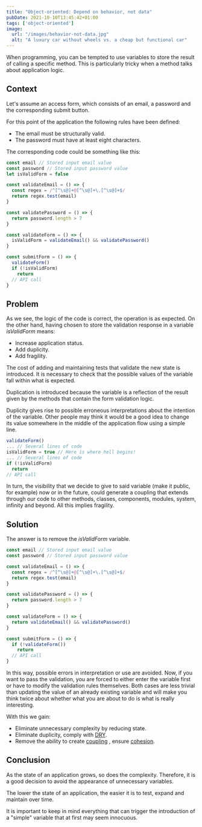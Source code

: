 ```yaml
---
title: "Object-oriented: Depend on behavior, not data"
pubDate: 2021-10-10T13:45:42+01:00
tags: ['object-oriented']
image:
  url: "/images/behavior-not-data.jpg"
  alt: "A luxury car without wheels vs. a cheap but functional car"
---
```

When programming, you can be tempted to use variables to store the result of calling a specific method. This is particularly tricky when a method talks about application logic.

## Context

Let's assume an access form, which consists of an email, a password and the corresponding submit button.

For this point of the application the following rules have been defined:
* The email must be structurally valid.
* The password must have at least eight characters.

The corresponding code could be something like this:

```javascript
const email // Stored input email value
const password // Stored input password value
let isValidForm = false

const validateEmail = () => {
  const regex = /^[^\s@]+@[^\s@]+\.[^\s@]+$/
  return regex.test(email)
}

const validatePassword = () => {
  return password.length > 7
}

const validateForm = () => {
  isValidForm = validateEmail() && validatePassword()
}

const submitForm = () => {
  validateForm()
  if (!isValidForm)
    return
  // API call
}
```

## Problem

As we see, the logic of the code is correct, the operation is as expected. On the other hand, having chosen to store the validation response in a variable *isValidForm* means:
* Increase application status.
* Add duplicity.
* Add fragility.

The cost of adding and maintaining tests that validate the new state is introduced. It is necessary to check that the possible values of the variable fall within what is expected.

Duplication is introduced because the variable is a reflection of the result given by the methods that contain the form validation logic.

Duplicity gives rise to possible erroneous interpretations about the intention of the variable. Other people may think it would be a good idea to change its value somewhere in the middle of the application flow using a simple line.

```javascript
validateForm()
... // Several lines of code
isValidForm = true // Here is where hell begins!
... // Several lines of code
if (!isValidForm)
  return
// API call
```

In turn, the visibility that we decide to give to said variable (make it public, for example) now or in the future, could generate a coupling that extends through our code to other methods, classes, components, modules, system, infinity and beyond. All this implies fragility.

## Solution
The answer is to remove the *isValidForm* variable.

```javascript
const email // Stored input email value
const password // Stored input password value

const validateEmail = () => {
  const regex = /^[^\s@]+@[^\s@]+\.[^\s@]+$/
  return regex.test(email)
}

const validatePassword = () => {
  return password.length > 7
}

const validateForm = () => {
  return validateEmail() && validatePassword()
}

const submitForm = () => {
  if (!validateForm())
    return
  // API call
}
```

In this way, possible errors in interpretation or use are avoided. Now, if you want to pass the validation, you are forced to either enter the variable first or have to modify the validation rules themselves. Both cases are less trivial than updating the value of an already existing variable and will make you think twice about whether what you are about to do is what is really interesting.

With this we gain:
* Eliminate unnecessary complexity by reducing state.
* Eliminate duplicity, comply with <a href="https://en.wikipedia.org/wiki/Don%27t_repeat_yourself" target="_blank">DRY</a>.
* Remove the ability to create <a href="/en/blog/cohesion-coupling-and-encapsulation#coupling" target="_blank">coupling</a> , ensure <a href="/en/blog/cohesion-coupling-and-encapsulation#cohesion" target="_blank">cohesion</a>.

## Conclusion

As the state of an application grows, so does the complexity. Therefore, it is a good decision to avoid the appearance of unnecessary variables.

The lower the state of an application, the easier it is to test, expand and maintain over time.

It is important to keep in mind everything that can trigger the introduction of a "simple" variable that at first may seem innocuous.
